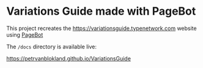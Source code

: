 # Variations Guide made with PageBot

This project recreates the <https://variationsguide.typenetwork.com> website using [PageBot](https://github.com/TypeNetwork/PageBot)

The `/docs` directory is available live:

<https://petrvanblokland.github.io/VariationsGuide>

